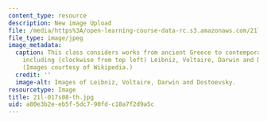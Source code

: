 ```yaml
---
content_type: resource
description: New image Upload
file: /media/https%3A/open-learning-course-data-rc.s3.amazonaws.com/21l-017-the-art-of-the-probable-literature-and-probability-spring-2008/a80e3b2eeb5f5dc790fdc18a7f2d9a5c_21l-017s08-th.jpg
file_type: image/jpeg
image_metadata:
  caption: This class considers works from ancient Greece to contemporary authors,
    including (clockwise from top left) Leibniz, Voltaire, Darwin and Dostoevsky.
    (Images courtesy of Wikipedia.)
  credit: ''
  image-alt: Images of Leibniz, Voltaire, Darwin and Dostoevsky.
resourcetype: Image
title: 21l-017s08-th.jpg
uid: a80e3b2e-eb5f-5dc7-90fd-c18a7f2d9a5c
---
```

